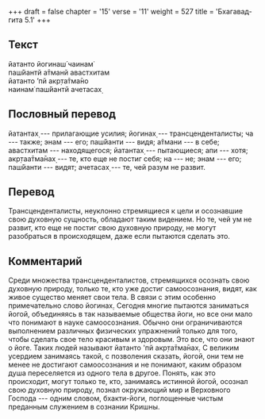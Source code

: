 +++
draft = false
chapter = '15'
verse = '11'
weight = 527
title = 'Бхагавад-гита 5.1'
+++
## Текст

йатанто йогинаш́ чаинам̇  
паш́йантй а̄тманй авастхитам  
йатанто ’пй акр̣та̄тма̄но  
наинам̇ паш́йантй ачетасах̣

## Пословный перевод

йатантах̣ --- прилагающие усилия; йогинах̣ --- трансценденталисты; ча ---
также; энам --- его; паш́йанти --- видя; а̄тмани --- в себе; авастхитам
--- находящегося; йатантах̣ --- пытающиеся; апи --- хотя; акр̣таа̄тма̄нах̣
--- те, кто еще не постиг себя; на --- не; энам --- его; паш́йанти ---
видят; ачетасах̣ --- те, чей разум не развит.

## Перевод

Трансценденталисты, неуклонно стремящиеся к цели и осознавшие свою
духовную сущность, обладают таким видением. Но те, чей ум не развит, кто
еще не постиг свою духовную природу, не могут разобраться в
происходящем, даже если пытаются сделать это.

## Комментарий

Среди множества трансценденталистов, стремящихся осознать свою духовную
природу, только те, кто уже достиг самоосознания, видят, как живое
существо меняет свои тела. В связи с этим особенно примечательно слово
йогинах̣. Сегодня многие пытаются заниматься йогой, объединяясь в так
называемые общества йоги, но все они мало что понимают в науке
самоосознания. Обычно они ограничиваются выполнением различных
физических упражнений только для того, чтобы сделать свое тело красивым
и здоровым. Это все, что они знают о йоге. Таких людей называют йатанто
'пй акр̣та̄тма̄нах̣. С великим усердием занимаясь такой, с позволения
сказать, йогой, они тем не менее не достигают самоосознания и не
понимают, каким образом душа переселяется из одного тела в другое.
Понять, как это происходит, могут только те, кто, занимаясь истинной
йогой, осознал свою духовную природу, познал окружающий мир и Верховного
Господа --- одним словом, бхакти-йоги, поглощенные чистым преданным
служением в сознании Кришны.
